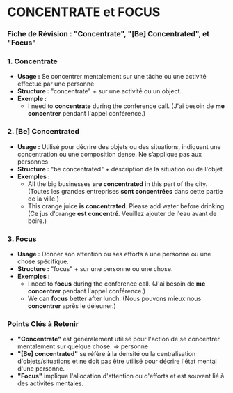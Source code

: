 # CONCENTRATE et FOCUS

### Fiche de Révision : "Concentrate", "[Be] Concentrated", et "Focus"

### 1. Concentrate

- **Usage :** Se concentrer mentalement sur une tâche ou une activité effectué par une personne
- **Structure :** "concentrate" + sur une activité ou un object.
- **Exemple :**
    - I need to **concentrate** during the conference call. (J'ai besoin de **me concentrer** pendant l'appel conférence.)

### 2. [Be] Concentrated

- **Usage :** Utilisé pour décrire des objets ou des situations, indiquant une concentration ou une composition dense. Ne s’applique pas aux personnes
- **Structure :** "be concentrated" + description de la situation ou de l'objet.
- **Exemples :**
    - All the big businesses **are concentrated** in this part of the city. (Toutes les grandes entreprises **sont concentrées** dans cette partie de la ville.)
    - This orange juice **is concentrated**. Please add water before drinking. (Ce jus d'orange **est concentré**. Veuillez ajouter de l'eau avant de boire.)

### 3. Focus

- **Usage :** Donner son attention ou ses efforts à une personne ou une chose spécifique.
- **Structure :** "focus" + sur une personne ou une chose.
- **Exemples :**
    - I need to **focus** during the conference call. (J'ai besoin de **me concentrer** pendant l'appel conférence.)
    - We can **focus** better after lunch. (Nous pouvons mieux nous **concentrer** après le déjeuner.)

### Points Clés à Retenir

- **"Concentrate"** est généralement utilisé pour l'action de se concentrer mentalement sur quelque chose. ⇒ personne
- **"[Be] concentrated"** se réfère à la densité ou la centralisation d'objets/situations et ne doit pas être utilisé pour décrire l'état mental d'une personne.
- **"Focus"** implique l'allocation d'attention ou d'efforts et est souvent lié à des activités mentales.